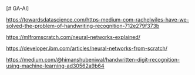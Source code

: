 [# GA-AI]

https://towardsdatascience.com/https-medium-com-rachelwiles-have-we-solved-the-problem-of-handwriting-recognition-712e279f373b

https://mlfromscratch.com/neural-networks-explained/ 

https://developer.ibm.com/articles/neural-networks-from-scratch/ 

https://medium.com/@himanshubeniwal/handwritten-digit-recognition-using-machine-learning-ad30562a9b64
